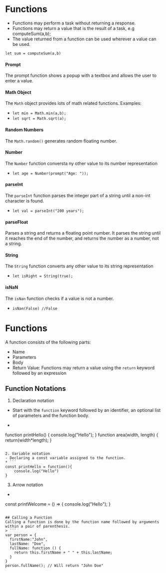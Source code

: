 # Functions

- Functions may perform a task without returning a response.
- Functions may return a value that is the result of a task, e.g computeSum(a,b);
- The value returned from a function can be used wherever a value can be used.
```
let sum = computeSum(a,b)
```

#### Prompt
The prompt function shows a popup with a textbox and allows the user to enter a value.

#### Math Object
The ```Math``` object provides lots of math related functions.
Examples:
- ```let min = Math.min(a,b);```
- ```let sqrt = Math.sqrt(a);```

#### Random Numbers
The ```Math.random()``` generates random floating number.

#### Number
The ```Number``` function conversta ny other value to its number representation
- ```let age = Number(prompt("Age: "));```

#### parseInt
The ```parseInt``` function parses the integer part of a string until a non-int character is found.
- ```let val = parseInt("200 years");```

#### parseFloat
Parses a string and returns a floating point number. It parses the string until it reaches the end of the number, and returns the number as a number, not a string. 

#### String
The ```String``` function converts any other value to its string representation
- ```let isRight = String(true);```

#### isNaN
The ```isNan``` function checks if a value is not a number.
- ```isNan(False) //False```

# Functions
A function consists of the following parts:
- Name
- Parameters
- Body
- Return Value: Functions may return a value using the ```return``` keyword followed by an expression

## Function Notations
1. Declaration notation
- Start with the ```function``` keyword followed by an identifier, an optional list of parameters and the function body.
* ```
function printHello() {
    console.log("Hello");
}
function area(width, length) {
    return(width*length);
}
```

2. Variable notation
- Declaring a const variable assigned to the function.
* ``` 
const printHello = function(){
    console.log("Hello")
}
```

3. Arrow notation
* ```
const printWelcome = () => {
    console.log("Hello");
}
```

## Calling a Function
Calling a function is done by the function name followed by arguments within a pair of parenthesis.
> ```
var person = {
  firstName:"John",
  lastName: "Doe",
  fullName: function () {
    return this.firstName + " " + this.lastName;
  }
}
person.fullName(); // Will return "John Doe"
```